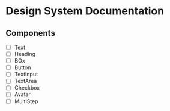 # Design System Documentation

## Components

- [ ] Text
- [ ] Heading
- [ ] BOx
- [ ] Button
- [ ] TextInput
- [ ] TextArea
- [ ] Checkbox
- [ ] Avatar
- [ ] MultiStep
